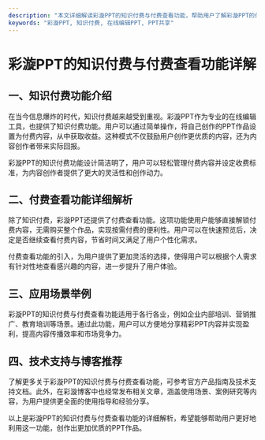 ```yaml
---
description: "本文详细解读彩漩PPT的知识付费与付费查看功能，帮助用户了解彩漩PPT的付费模式和使用方法。"
keywords: "彩漩PPT, 知识付费, 在线编辑PPT, PPT共享"
---
```

# 彩漩PPT的知识付费与付费查看功能详解

## 一、知识付费功能介绍

在当今信息爆炸的时代，知识付费越来越受到重视。彩漩PPT作为专业的在线编辑工具，也提供了知识付费功能。用户可以通过简单操作，将自己创作的PPT作品设置为付费内容，从中获取收益。这种模式不仅鼓励用户创作更优质的内容，还为内容创作者带来实际回报。

彩漩PPT的知识付费功能设计简洁明了，用户可以轻松管理付费内容并设定收费标准，为内容创作者提供了更大的灵活性和创作动力。

## 二、付费查看功能详细解析

除了知识付费，彩漩PPT还提供了付费查看功能。这项功能使用户能够直接解锁付费内容，无需购买整个作品，实现按需付费的便利性。用户可以在快速预览后，决定是否继续查看付费内容，节省时间又满足了用户个性化需求。

付费查看功能的引入，为用户提供了更加灵活的选择，使得用户可以根据个人需求有针对性地查看感兴趣的内容，进一步提升了用户体验。

## 三、应用场景举例

彩漩PPT的知识付费与付费查看功能适用于各行各业，例如企业内部培训、营销推广、教育培训等场景。通过此功能，用户可以方便地分享精彩PPT内容并实现盈利，提高内容传播效率和市场竞争力。

## 四、技术支持与博客推荐

了解更多关于彩漩PPT的知识付费与付费查看功能，可参考官方产品指南及技术支持文档。此外，在彩漩博客中也经常发布相关文章，涵盖使用场景、案例研究等内容，为用户提供更全面的使用指导和经验分享。

以上是彩漩PPT的知识付费与付费查看功能的详细解析，希望能够帮助用户更好地利用这一功能，创作出更加优质的PPT作品。
